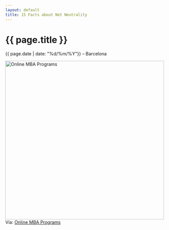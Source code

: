 ```yaml
---
layout: default
title: 15 Facts about Net Neutrality
---
```


{{ page.title }}
================

{{ page.date | date: "%d/%m/%Y"}} &ndash; Barcelona

<html>
<a href="http://www.onlinemba.com/blog/net-neutrality"><img src="http://onlinemba.com.s3.amazonaws.com/net-neutrality.jpg" alt="Online MBA Programs" width="500"  border="0" /></a><br />Via: <a href="http://www.onlinemba.com/">Online MBA Programs</a>
</html>